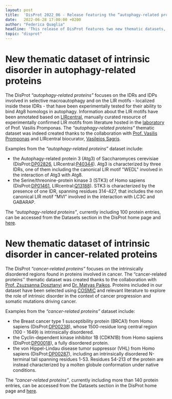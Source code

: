 ```yaml
---
layout: post
title:  'DisProt 2022_06 - Release featuring the “autophagy-related proteins” and “cancer-related proteins” datasets'
date:   2022-06-28 17:00:00 +0200
author: "Federica Quaglia"
headline: 'This release of DisProt features two new thematic datasets, “autophagy-related proteins” and “cancer-related proteins”, exploring the role played by intrinsically disordered regions (IDRs) and proteins (IDPs) in two main biological areas - autophagy and cancer.'
topic: "disprot"
---
```


# New thematic dataset of intrinsic disorder in autophagy-related proteins

The DisProt <i>“autophagy-related proteins”</i> focuses on the IDRs and IDPs involved in selective macroautophagy and on the LIR motifs - localized inside these IDRs - that have been experimentally tested for their ability to bind Atg8 homologs in autophagy. Information about the LIR motifs have been annotated based on [LIRcentral][LIRcentral], manually curated resource of experimentally confirmed LIR motifs from literature hosted in the [laboratory][BRL-lab] of Prof. Vasilis Promponas. The <i>“autophagy-related proteins”</i> thematic dataset was indeed created thanks to the collaboration with [Prof. Vasilis Promponas][vasilis-promponas-linkedin] and LIRcentral biocurator, [Vasileios Sagris][vasileios-sagris-linkedin].

Examples from the <i>“autophagy-related proteins”</i> dataset include:
* the Autophagy-related protein 3 (Atg3) of Saccharomyces cerevisiae (DisProt:[DP02826][DP02826], LIRcentral:[P40344][P40344]). Atg3 is characterized by three IDRs, one of them including the canonical LIR motif "WEDL" involved in the interaction of Atg3 with Atg8.
* the Serine/threonine-protein kinase 3 (STK3) of Homo sapiens (DisProt:[DP01461][DP01461], LIRcentral:[Q13188][Q13188]). STK3 is characterized by the presence of one IDR, spanning residues 314-427, that includes the non canonical LIR motif “MVI” involved in the interaction with LC3C and GABARAP.

The <i>“autophagy-related proteins”</i>, currently including 100 protein entries, can be accessed from the Datasets section in the DisProt home page and [here][Autophagy].

# New thematic dataset of intrinsic disorder in cancer-related proteins

The DisProt <i>“cancer-related proteins”</i> focuses on the intrinsically disordered regions found in proteins involved in cancer. The “cancer-related proteins'' thematic dataset was created thanks to the collaboration with [Prof. Zsuzsanna Dosztanyi][zsuzsanna-linkedin] and [Dr. Matyas Pajkos][pajkos-linkedin]. Proteins included in our dataset have been selected using [COSMIC][COSMIC] and relevant literature to explore the role of intrinsic disorder in the context of cancer progression and somatic mutations driving cancer.

Examples from the <i>“cancer-related proteins”</i> dataset include:
* the Breast cancer type 1 susceptibility protein (BRCA1) from Homo sapiens (DisProt:[DP00238][DP00238]), whose 1500-residue long central region (100 - 1649) is intrinsically disordered.
* the Cyclin-dependent kinase inhibitor 1B (CDKN1B) from Homo sapiens (DisProt:[DP00018][DP00018]), a fully disordered protein.
* the von Hippel-Lindau disease tumor suppressor (VHL) from Homo sapiens (DisProt:[DP00287][DP00287]), including an intrinsically disordered N-terminal tail spanning residues 1-53. Residues 54-213 of the protein are instead characterized by a molten globule conformation under native conditions. 

The <i>“cancer-related proteins”</i>, currently including more than 140 protein entries, can be accessed from the Datasets section in the DisProt home page and [here][Cancer].


[LIRcentral]: https://lircentral.eu/
[BRL-lab]: http://troodos.biol.ucy.ac.cy/BRLnew/drupal-7.0/?q=node/15
[vasilis-promponas-linkedin]: https://www.linkedin.com/in/vasilis-promponas-8540a81/
[vasileios-sagris-linkedin]: https://www.linkedin.com/in/vasileios-sagris-biocv/
[DP02826]: https://disprot.org/DP02826
[P40344]: http://www.lircentral.eu/protein.php?uniprotacc=P40344
[DP01461]: https://disprot.org/DP01461
[Q13188]: http://www.lircentral.eu/protein.php?uniprotacc=Q13188
[Autophagy]: https://disprot.org/browse?sort_field=disprot_id&sort_value=asc&page_size=20&page=0&release=current&show_ambiguous=true&show_obsolete=false&dataset=Autophagy-related%20proteins
[zsuzsanna-linkedin]: https://www.linkedin.com/in/doszt%C3%A1nyi-zsuzsanna-a149b37b/
[pajkos-linkedin]: https://www.linkedin.com/in/m%C3%A1ty%C3%A1s-pajkos-270a91204/
[COSMIC]: https://cancer.sanger.ac.uk/cosmic
[DP00238]: https://disprot.org/DP00238
[DP00018]: https://disprot.org/DP00018
[DP00287]: https://disprot.org/DP00287
[Cancer]: https://disprot.org/browse?sort_field=disprot_id&sort_value=asc&page_size=20&page=0&release=current&show_ambiguous=true&show_obsolete=false&dataset=Cancer-related%20proteins
